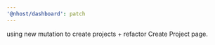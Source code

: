 ```yaml
---
'@nhost/dashboard': patch
---
```


using new mutation to create projects + refactor Create Project page.
